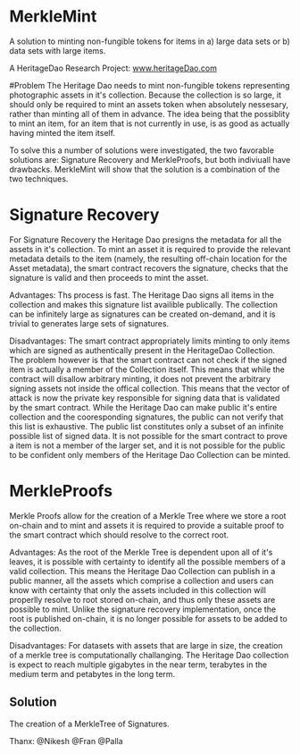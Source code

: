 # MerkleMint
A solution to minting non-fungible tokens for items in a) large data sets or b) data sets with large items. 

A HeritageDao Research Project: www.heritageDao.com


#Problem
The Heritage Dao needs to mint non-fungible tokens representing photographic assets in it's collection. Because the collection is so large, it should only be required to mint an assets token when absolutely nessesary, rather than minting all of them in advance. The idea being that the possiblity to mint an item, for an item that is not currently in use, is as good as actually having minted the item itself. 

To solve this a number of solutions were investigated, the two favorable solutions are: Signature Recovery and MerkleProofs, but both indiviuall have drawbacks. MerkleMint will show that the solution is a combination of the two techniques. 

# Signature Recovery
For Signature Recovery the Heritage Dao presigns the metadata for all the assets in it's collection. To mint an asset it is required to provide the relevant metadata details to the item (namely, the resulting off-chain location for the Asset metadata), the smart contract recovers the signature, checks that the signature is valid and then proceeds to mint the asset. 

Advantages: Ths process is fast. The Heritage Dao signs all items in the collection and makes this signature list availible publically. The collection can be infinitely large as signatures can be created on-demand, and it is trivial to generates large sets of signatures. 

Disadvantages: The smart contract appropriately limits minting to only items which are signed as authentically present in the HeritageDao Collection. The problem however is that the smart contract can not check if the signed item is actually a member of the Collection itself. This means that while the contract will disallow arbitrary minting, it does not prevent the arbitrary signing assets not inside the offical collection. This means that the vector of attack is now the private key responsible for signing data that is validated by the smart contract. 
While the Heritage Dao can make public it's entire collection and the cooresponding signatures, the public can not verify that this list is exhaustive. The public list constitutes only a subset of an infinite possible list of signed data. It is not possible for the smart contract to prove a item is not a member of the larger set, and it is not possible for the public to be confident only members of the Heritage Dao Collection can be minted. 

# MerkleProofs
Merkle Proofs allow for the creation of a Merkle Tree where we store a root on-chain and to mint and assets it is required to provide a suitable proof to the smart contract which should resolve to the correct root. 

Advantages: As the root of the Merkle Tree is dependent upon all of it's leaves, it is possible with certainty to identify all the possible members of a valid collection. This means the Heritage Dao Collection can publish in a public manner, all the assets which comprise a collection and users can know with certainty that only the assets included in this collection will properlly resolve to root stored on-chain, and thus only these assets are possible to mint. Unlike the signature recovery implementation, once the root is published on-chain, it is no longer possible for assets to be added to the collection. 

Disadvantages: For datasets with assets that are large in size, the creation of a merkle tree is computationally challanging. The Heritage Dao collection is expect to reach multiple gigabytes in the near term, terabytes in the medium term and petabytes in the long term. 

## Solution 

The creation of a MerkleTree of Signatures. 



Thanx: @Nikesh @Fran @Palla
